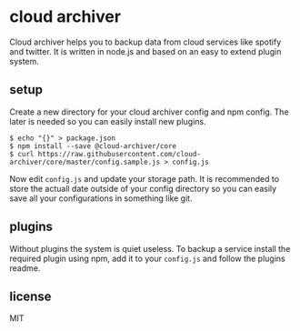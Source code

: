 # cloud archiver

Cloud archiver helps you to backup data from cloud services like spotify and twitter. It is written in node.js and based on an easy to extend plugin system.

## setup

Create a new directory for your cloud archiver config and npm config. The later is needed so you can easily install new plugins.

```shell
$ echo "{}" > package.json
$ npm install --save @cloud-archiver/core
$ curl https://raw.githubusercontent.com/cloud-archiver/core/master/config.sample.js > config.js
```

Now edit `config.js` and update your storage path. It is recommended to store the actuall date outside of your config directory so you can easily save all your configurations in something like git.

## plugins

Without plugins the system is quiet useless. To backup a service install the required plugin using npm, add it to your `config.js` and follow the plugins readme.

## license

MIT

